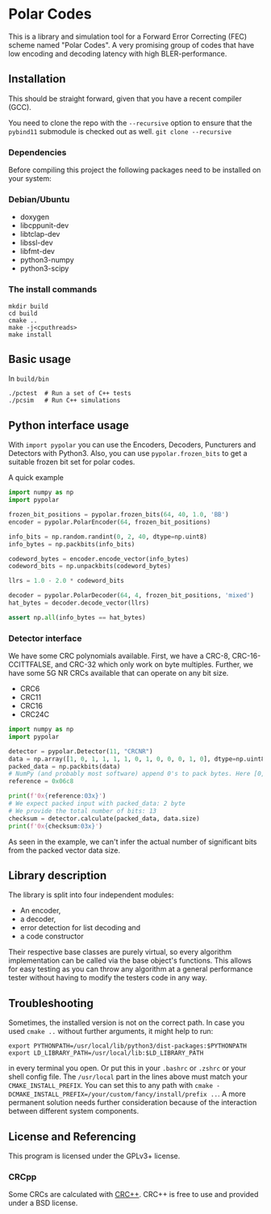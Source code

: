 # Polar Codes #
This is a library and simulation tool for a Forward Error Correcting (FEC)
scheme named "Polar Codes". A very promising group of codes that have low
encoding and decoding latency with high BLER-performance.

## Installation
This should be straight forward, given that you have a recent compiler (GCC).

You need to clone the repo with the `--recursive` option to ensure that the `pybind11` submodule is checked out as well.
`git clone --recursive`

### Dependencies
Before compiling this project the following packages need to be installed
on your system:

### Debian/Ubuntu
- doxygen
- libcppunit-dev
- libtclap-dev
- libssl-dev
- libfmt-dev
- python3-numpy
- python3-scipy

### The install commands
```
mkdir build
cd build
cmake ..
make -j<cputhreads>
make install
```

## Basic usage
In `build/bin`
```
./pctest  # Run a set of C++ tests
./pcsim   # Run C++ simulations
```

## Python interface usage
With `import pypolar` you can use the Encoders, Decoders, Puncturers and Detectors with Python3. Also, you can use `pypolar.frozen_bits` to get a suitable frozen bit set for polar codes.

A quick example
```python
import numpy as np
import pypolar

frozen_bit_positions = pypolar.frozen_bits(64, 40, 1.0, 'BB')
encoder = pypolar.PolarEncoder(64, frozen_bit_positions)

info_bits = np.random.randint(0, 2, 40, dtype=np.uint8)
info_bytes = np.packbits(info_bits)

codeword_bytes = encoder.encode_vector(info_bytes)
codeword_bits = np.unpackbits(codeword_bytes)

llrs = 1.0 - 2.0 * codeword_bits

decoder = pypolar.PolarDecoder(64, 4, frozen_bit_positions, 'mixed')
hat_bytes = decoder.decode_vector(llrs)

assert np.all(info_bytes == hat_bytes)
```

### Detector interface
We have some CRC polynomials available.
First, we have a CRC-8, CRC-16-CCITTFALSE, and CRC-32 which only work on byte multiples.
Further, we have some 5G NR CRCs available that can operate on any bit size.
- CRC6
- CRC11
- CRC16
- CRC24C

```python
import numpy as np
import pypolar

detector = pypolar.Detector(11, "CRCNR")
data = np.array([1, 0, 1, 1, 1, 1, 0, 1, 0, 0, 0, 1, 0], dtype=np.uint8)
packed_data = np.packbits(data)
# NumPy (and probably most software) append 0's to pack bytes. Here [0, 0, 0]
reference = 0x06c8

print(f'0x{reference:03x}')
# We expect packed input with packed_data: 2 byte
# We provide the total number of bits: 13
checksum = detector.calculate(packed_data, data.size)
print(f'0x{checksum:03x}')
```
As seen in the example, we can't infer the actual number of significant bits from the packed vector data size.

## Library description #
The library is split into four independent modules:

- An encoder,
- a decoder,
- error detection for list decoding and
- a code constructor

Their respective base classes are purely virtual, so every algorithm
implementation can be called via the base object's functions. This allows for
easy testing as you can throw any algorithm at a general performance tester
without having to modify the testers code in any way.


## Troubleshooting
Sometimes, the installed version is not on the correct path. In case you used `cmake ..` without further arguments, it might help to run:
```
export PYTHONPATH=/usr/local/lib/python3/dist-packages:$PYTHONPATH
export LD_LIBRARY_PATH=/usr/local/lib:$LD_LIBRARY_PATH
```
in every terminal you open. Or put this in your `.bashrc` or `.zshrc` or your shell config file. The `/usr/local` part in the lines above must match your `CMAKE_INSTALL_PREFIX`. You can set this to any path with `cmake -DCMAKE_INSTALL_PREFIX=/your/custom/fancy/install/prefix ..`. A more permanent solution needs further consideration because of the interaction between different system components.

## License and Referencing
This program is licensed under the GPLv3+ license.

### CRCpp
Some CRCs are calculated with [CRC++](https://github.com/d-bahr/CRCpp).
CRC++ is free to use and provided under a BSD license.
